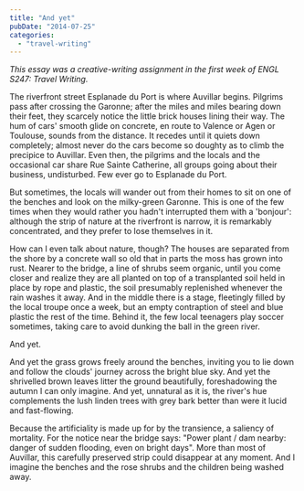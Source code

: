 ```yaml
---
title: "And yet"
pubDate: "2014-07-25"
categories: 
  - "travel-writing"
---
```


_This essay was a creative-writing assignment in the first week of ENGL S247: Travel Writing._

The riverfront street Esplanade du Port is where Auvillar begins. Pilgrims pass after crossing the Garonne; after the miles and miles bearing down their feet, they scarcely notice the little brick houses lining their way. The hum of cars' smooth glide on concrete, en route to Valence or Agen or Toulouse, sounds from the distance. It recedes until it quiets down completely; almost never do the cars become so doughty as to climb the precipice to Auvillar. Even then, the pilgrims and the locals and the occasional car share Rue Sainte Catherine, all groups going about their business, undisturbed. Few ever go to Esplanade du Port.

But sometimes, the locals will wander out from their homes to sit on one of the benches and look on the milky-green Garonne. This is one of the few times when they would rather you hadn't interrupted them with a 'bonjour': although the strip of nature at the riverfront is narrow, it is remarkably concentrated, and they prefer to lose themselves in it.

How can I even talk about nature, though? The houses are separated from the shore by a concrete wall so old that in parts the moss has grown into rust. Nearer to the bridge, a line of shrubs seem organic, until you come closer and realize they are all planted on top of a transplanted soil held in place by rope and plastic, the soil presumably replenished whenever the rain washes it away. And in the middle there is a stage, fleetingly filled by the local troupe once a week, but an empty contraption of steel and blue plastic the rest of the time. Behind it, the few local teenagers play soccer sometimes, taking care to avoid dunking the ball in the green river.

And yet.

And yet the grass grows freely around the benches, inviting you to lie down and follow the clouds' journey across the bright blue sky. And yet the shrivelled brown leaves litter the ground beautifully, foreshadowing the autumn I can only imagine. And yet, unnatural as it is, the river's hue complements the lush linden trees with grey bark better than were it lucid and fast-flowing.

Because the artificiality is made up for by the transience, a saliency of mortality. For the notice near the bridge says: "Power plant / dam nearby: danger of sudden flooding, even on bright days". More than most of Auvillar, this carefully preserved strip could disappear at any moment. And I imagine the benches and the rose shrubs and the children being washed away.
